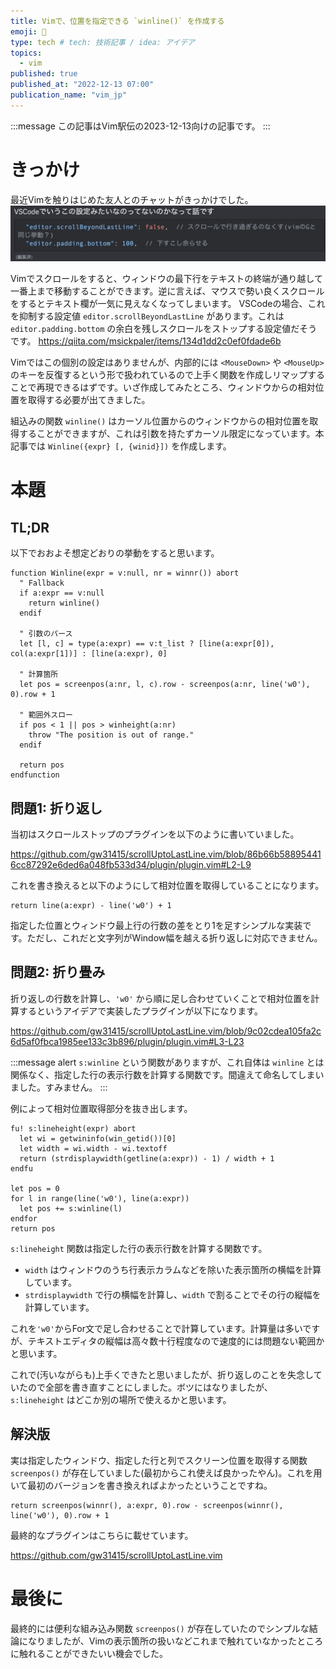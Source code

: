```yaml
---
title: Vimで、位置を指定できる `winline()` を作成する
emoji: 📏
type: tech # tech: 技術記事 / idea: アイデア
topics:
  - vim
published: true
published_at: "2022-12-13 07:00"
publication_name: "vim_jp"
---
```


:::message
この記事はVim駅伝の2023-12-13向けの記事です。
:::

# きっかけ

最近Vimを触りはじめた友人とのチャットがきっかけでした。
![discord-chat](/images/custom-winline-with-args/discord-chat.png)

Vimでスクロールをすると、ウィンドウの最下行をテキストの終端が通り越して一番上まで移動することができます。逆に言えば、マウスで勢い良くスクロールをするとテキスト欄が一気に見えなくなってしまいます。
VSCodeの場合、これを抑制する設定値 `editor.scrollBeyondLastLine` があります。これは `editor.padding.bottom` の余白を残しスクロールをストップする設定値だそうです。
https://qiita.com/msickpaler/items/134d1dd2c0ef0fdade6b

Vimではこの個別の設定はありませんが、内部的には `<MouseDown>` や `<MouseUp>` のキーを反復するという形で扱われているので上手く関数を作成しリマップすることで再現できるはずです。いざ作成してみたところ、ウィンドウからの相対位置を取得する必要が出てきました。

組込みの関数 `winline()` はカーソル位置からのウィンドウからの相対位置を取得することができますが、これは引数を持たずカーソル限定になっています。本記事では `Winline({expr} [, {winid}])` を作成します。

# 本題

## TL;DR

以下でおおよそ想定どおりの挙動をすると思います。

```vim
function Winline(expr = v:null, nr = winnr()) abort
  " Fallback
  if a:expr == v:null
    return winline()
  endif

  " 引数のパース
  let [l, c] = type(a:expr) == v:t_list ? [line(a:expr[0]), col(a:expr[1])] : [line(a:expr), 0]

  " 計算箇所
  let pos = screenpos(a:nr, l, c).row - screenpos(a:nr, line('w0'), 0).row + 1

  " 範囲外スロー
  if pos < 1 || pos > winheight(a:nr)
    throw "The position is out of range."
  endif

  return pos
endfunction
```

## 問題1: 折り返し

当初はスクロールストップのプラグインを以下のように書いていました。

https://github.com/gw31415/scrollUptoLastLine.vim/blob/86b66b588954416cc87292e6ded6a048fb533d34/plugin/plugin.vim#L2-L9

これを書き換えると以下のようにして相対位置を取得していることになります。
```vim
return line(a:expr) - line('w0') + 1
```
指定した位置とウィンドウ最上行の行数の差をとり1を足すシンプルな実装です。ただし、これだと文字列がWindow幅を越える折り返しに対応できません。

## 問題2: 折り畳み

折り返しの行数を計算し、`'w0'` から順に足し合わせていくことで相対位置を計算するというアイデアで実装したプラグインが以下になります。

https://github.com/gw31415/scrollUptoLastLine.vim/blob/9c02cdea105fa2c6d5af0fbca1985ee133c3b896/plugin/plugin.vim#L3-L23

:::message alert
`s:winline` という関数がありますが、これ自体は `winline` とは関係なく、指定した行の表示行数を計算する関数です。間違えて命名してしまいました。すみません。
:::

例によって相対位置取得部分を抜き出します。

```vim
fu! s:lineheight(expr) abort
  let wi = getwininfo(win_getid())[0]
  let width = wi.width - wi.textoff
  return (strdisplaywidth(getline(a:expr)) - 1) / width + 1
endfu

let pos = 0
for l in range(line('w0'), line(a:expr))
  let pos += s:winline(l)
endfor
return pos
```

`s:lineheight` 関数は指定した行の表示行数を計算する関数です。
- `width` はウィンドウのうち行表示カラムなどを除いた表示箇所の横幅を計算しています。
- `strdisplaywidth` で行の横幅を計算し、`width` で割ることでその行の縦幅を計算しています。

これを`'w0'`からFor文で足し合わせることで計算しています。計算量は多いですが、テキストエディタの縦幅は高々数十行程度なので速度的には問題ない範囲かと思います。

これで(汚いながらも)上手くできたと思いましたが、折り返しのことを失念していたので全部を書き直すことにしました。ボツにはなりましたが、 `s:lineheight` はどこか別の場所で使えるかと思います。

## 解決版

実は指定したウィンドウ、指定した行と列でスクリーン位置を取得する関数 `screenpos()` が存在していました(最初からこれ使えば良かったやん)。これを用いて最初のバージョンを書き換えればよかったということですね。

```vim
return screenpos(winnr(), a:expr, 0).row - screenpos(winnr(), line('w0'), 0).row + 1
```

最終的なプラグインはこちらに載せています。

https://github.com/gw31415/scrollUptoLastLine.vim

# 最後に

最終的には便利な組み込み関数 `screenpos()` が存在していたのでシンプルな結論になりましたが、Vimの表示箇所の扱いなどこれまで触れていなかったところに触れることができたいい機会でした。

